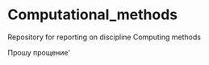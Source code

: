 # Computational_methods
 Repository for reporting on discipline Computing methods
 
 
 Прошу прощение'
